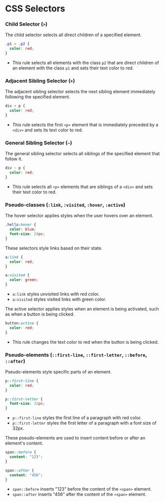 # CSS Selectors

### Child Selector (`>`)

The child selector selects all direct children of a specified element.

```css
.p1 > .p2 {
  color: red;
}
```

- This rule selects all elements with the class `p2` that are direct children of an element with the class `p1` and sets their text color to red.

### Adjacent Sibling Selector (`+`)

The adjacent sibling selector selects the next sibling element immediately following the specified element.

```css
div + p {
  color: red;
}
```

- This rule selects the first `<p>` element that is immediately preceded by a `<div>` and sets its text color to red.

### General Sibling Selector (`~`)

The general sibling selector selects all siblings of the specified element that follow it.

```css
div ~ p {
  color: red;
}
```

- This rule selects all `<p>` elements that are siblings of a `<div>` and sets their text color to red.

### Pseudo-classes (`:link`, `:visited`, `:hover`, `:active`)

The hover selector applies styles when the user hovers over an element.

```css
.hello:hover {
  color: blue;
  font-size: 24px;
}
```

These selectors style links based on their state.

```css
a:link {
  color: red;
}

a:visited {
  color: green;
}
```

- `a:link` styles unvisited links with red color.
- `a:visited` styles visited links with green color.

The active selector applies styles when an element is being activated, such as when a button is being clicked.

```css
button:active {
  color: red;
}
```

- This rule changes the text color to red when the button is being clicked.


### Pseudo-elements (`::first-line`, `::first-letter`, `::before`, `::after`)

Pseudo-elements style specific parts of an element.

```css
p::first-line {
  color: red;
}

p::first-letter {
  font-size: 32px;
}
```

- `p::first-line` styles the first line of a paragraph with red color.
- `p::first-letter` styles the first letter of a paragraph with a font size of 32px.


These pseudo-elements are used to insert content before or after an element's content.

```css
span::before {
  content: "123";
}

span::after {
  content: "456";
}
```

- `span::before` inserts "123" before the content of the `<span>` element.
- `span::after` inserts "456" after the content of the `<span>` element.
